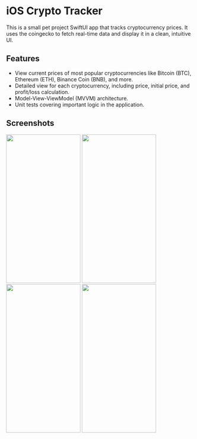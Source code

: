 # iOS Crypto Tracker

This is a small pet project SwiftUI app that tracks cryptocurrency prices. It uses the coingecko to fetch real-time data and display it in a clean, intuitive UI.

## Features

- View current prices of most popular cryptocurrencies like Bitcoin (BTC), Ethereum (ETH), Binance Coin (BNB), and more.
- Detailed view for each cryptocurrency, including price, initial price, and profit/loss calculation.
- Model-View-ViewModel (MVVM) architecture.
- Unit tests covering important logic in the application.

## Screenshots
<img src="https://github.com/Paul-Sizon/iOS-Crypto-Tracker/assets/54938377/b74f7445-977f-466e-9c34-07ff6f0716fc" width="200" height="400">
<img src="https://github.com/Paul-Sizon/iOS-Crypto-Tracker/assets/54938377/e0b458c7-4301-4bf1-9246-0eaca08f013d" width="200" height="400">
<img src="https://github.com/Paul-Sizon/iOS-Crypto-Tracker/assets/54938377/f579fff4-737b-47d8-8e65-1a3e2f439a76" width="200" height="400">
<img src="https://github.com/Paul-Sizon/iOS-Crypto-Tracker/assets/54938377/4f011118-e76c-49ad-adfa-e0a766ec4486" width="200" height="400">
